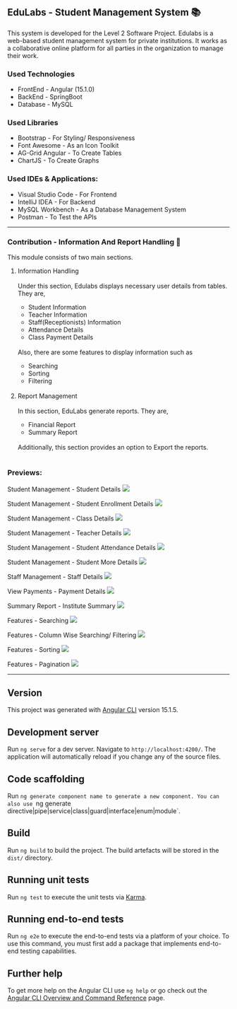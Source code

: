 ## EduLabs - Student Management System 📚

This system is developed for the Level 2 Software Project. Edulabs is a web-based student management system for private institutions.
It works as a collaborative online platform for all parties in the organization to manage their work.

<h3>Used Technologies</h3>
         <ul>
                <li>FrontEnd - Angular (15.1.0)</li>
                <li>BackEnd - SpringBoot</li>
                <li>Database - MySQL</li>
         </ul>

<h3>Used Libraries</h3>
         <ul>
                <li>Bootstrap - For Styling/ Responsiveness</li>
                <li>Font Awesome - As an Icon Toolkit</li>
                <li>AG-Grid Angular - To Create Tables</li>
                <li>ChartJS - To Create Graphs</li>
         </ul>
         
  <h3>Used IDEs & Applications:</h3>
  <ul>
    <li>Visual Studio Code - For Frontend</li>
    <li>IntelliJ IDEA - For Backend</li>
    <li>MySQL Workbench - As a Database Management System</li>
    <li>Postman - To Test the APIs</li>
  </ul>


---

<h3>Contribution - Information And Report Handling 📄</h3>

 This module consists of two main sections.
<ol>
<li>Information Handling</li>
<br/>
Under this section, Edulabs displays necessary user details from tables. They are,
        <ul>
                <li>Student Information</li>
                <li>Teacher Information</li>
                <li>Staff(Receptionists) Information</li>
                <li>Attendance Details</li>
                <li>Class Payment Details</li>
        </ul>
<br/>               
Also, there are some features to display information such as
        <ul>
                <li>Searching</li>
                <li>Sorting</li>
                <li>Filtering</li>
        </ul>
<br/>                
<li>Report Management</li>
<br/>                
In this section, EduLabs generate reports. They are,
        <ul>
                <li>Financial Report</li>
                <li>Summary Report</li>
        </ul>
<br/>     
Additionally,  this section provides an option to Export the reports. 
</ol>

#

<h3>Previews:</h3>

Student Management - Student Details
<img src="https://github.com/dulara-dinuli/L2-SWProjectTest/blob/main/ScreenShots/SMS-Student_Details.png?raw=true">

Student Management - Student Enrollment Details
<img src="https://github.com/dulara-dinuli/L2-SWProjectTest/blob/main/ScreenShots/SMS-Student_Enrollment_Details.png?raw=true">

Student Management - Class Details
<img src="https://github.com/dulara-dinuli/L2-SWProjectTest/blob/main/ScreenShots/SMS-Class_Details.png?raw=true">

Student Management - Teacher Details
<img src="https://github.com/dulara-dinuli/L2-SWProjectTest/blob/main/ScreenShots/SMS-Teacher_Details.png?raw=true">

Student Management - Student Attendance Details
<img src="https://github.com/dulara-dinuli/L2-SWProjectTest/blob/main/ScreenShots/SMS-Student_Attendance_Details.png?raw=true">

Student Management - Student More Details
<img src="https://github.com/dulara-dinuli/L2-SWProjectTest/blob/main/ScreenShots/SMS-Student_More_Details.png?raw=true">

Staff Management - Staff Details
<img src="https://github.com/dulara-dinuli/L2-SWProjectTest/blob/main/ScreenShots/SMS-Manage_Staff.png?raw=true">

View Payments - Payment Details
<img src="https://github.com/dulara-dinuli/L2-SWProjectTest/blob/main/ScreenShots/SMS-View_Payments.png?raw=true">

Summary Report - Institute Summary
<img src="https://github.com/dulara-dinuli/L2-SWProjectTest/blob/main/ScreenShots/SMS-Summary_Report.png?raw=true">

Features - Searching
<img src="https://github.com/dulara-dinuli/L2-SWProjectTest/blob/main/ScreenShots/SMS-Search_feature.png?raw=true">

Features - Column Wise Searching/ Filtering
<img src="https://github.com/dulara-dinuli/L2-SWProjectTest/blob/main/ScreenShots/SMS-Column_Search_feature.png?raw=true">

Features - Sorting
<img src="https://github.com/dulara-dinuli/L2-SWProjectTest/blob/main/ScreenShots/SMS-Column_Sort_feature.png?raw=true">

Features - Pagination
<img src="https://github.com/dulara-dinuli/L2-SWProjectTest/blob/main/ScreenShots/SMS-Pagination_feature.png?raw=true">

---
     
## Version

This project was generated with [Angular CLI](https://github.com/angular/angular-cli) version 15.1.5.

## Development server

Run `ng serve` for a dev server. Navigate to `http://localhost:4200/`. The application will automatically reload if you change any of the source files.

## Code scaffolding

Run `ng generate component name to generate a new component. You can also use `ng generate directive|pipe|service|class|guard|interface|enum|module`.

## Build

Run `ng build` to build the project. The build artefacts will be stored in the `dist/` directory.

## Running unit tests

Run `ng test` to execute the unit tests via [Karma](https://karma-runner.github.io).

## Running end-to-end tests

Run `ng e2e` to execute the end-to-end tests via a platform of your choice. To use this command, you must first add a package that implements end-to-end testing capabilities.

## Further help

To get more help on the Angular CLI use `ng help` or go check out the [Angular CLI Overview and Command Reference](https://angular.io/cli) page.

